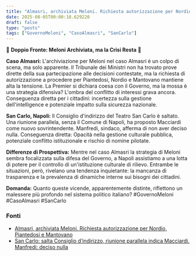 ```yaml
---
title: "Almasri, archiviata Meloni. Richiesta autorizzazione per Nordio, Piantedosi e Mantovano"
date: 2025-08-05T00:00:18.629220
draft: false
type: "posts"
tags: ["GovernoMeloni", "CasoAlmasri", "SanCarlo"]
---
```


🚨 **Doppio Fronte: Meloni Archiviata, ma la Crisi Resta** 🚨

**Caso Almasri:** L'archiviazione per Meloni nel caso Almasri è un colpo di scena, ma solo apparente.  Il Tribunale dei Ministri non ha trovato prove dirette della sua partecipazione alle decisioni contestate, ma la richiesta di autorizzazione a procedere per Piantedosi, Nordio e Mantovano mantiene alta la tensione.  La Premier si dichiara coesa con il Governo, ma la mossa è una strategia difensiva?  L'ombra del conflitto di interessi grava ancora.  Conseguenza diretta per i cittadini:  incertezza sulla gestione dell'intelligence e potenziale impatto sulla sicurezza nazionale.

**San Carlo, Napoli:**  Il Consiglio d'indirizzo del Teatro San Carlo è saltato. Una riunione parallela, senza il Comune di Napoli, ha proposto Macciardi come nuovo sovrintendente. Manfredi, sindaco, afferma di non aver deciso nulla. Conseguenza diretta:  Opacità nella gestione culturale pubblica, potenziale conflitto istituzionale e rischio di nomine pilotate.

**Differenze di Prospettiva:** Mentre nel caso Almasri la strategia di Meloni sembra focalizzata sulla difesa del Governo, a Napoli assistiamo a una lotta di potere per il controllo di un'istituzione culturale di rilievo.  Entrambe le situazioni, però, rivelano una tendenza inquietante:  la mancanza di trasparenza e la prevalenza di dinamiche interne sui bisogni dei cittadini.

**Domanda:**  Quanto queste vicende, apparentemente distinte, riflettono un malessere più profondo nel sistema politico italiano?  #GovernoMeloni #CasoAlmasri #SanCarlo


### Fonti
- [Almasri, archiviata Meloni. Richiesta autorizzazione per Nordio, Piantedosi e Mantovano](https://www.repubblica.it/politica/2025/08/04/news/almasri_meloni_piantedosi_nordio_mantovano_autorizzazione-424771830/)
- [San Carlo: salta Consiglio d’indirizzo, riunione parallela indica Macciardi. Manfredi: deciso nulla](https://napoli.repubblica.it/cronaca/2025/08/04/news/macciardi_san_carlo_sovrintendente_cultura-424771442/)
